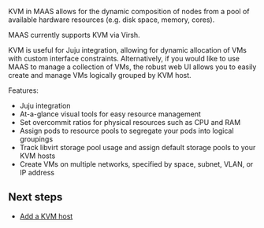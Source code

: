 KVM in MAAS allows for the dynamic composition of nodes from a pool of available hardware resources (e.g. disk space, memory, cores).

MAAS currently supports KVM via Virsh.

KVM is useful for Juju integration, allowing for dynamic allocation of VMs with custom interface constraints. Alternatively, if you would like to use MAAS to manage a collection of VMs, the robust web UI allows you to easily create and manage VMs logically grouped by KVM host.

Features:

-   Juju integration
-   At-a-glance visual tools for easy resource management
-   Set overcommit ratios for physical resources such as CPU and RAM
-   Assign pods to resource pools to segregate your pods into logical groupings
-   Track libvirt storage pool usage and assign default storage pools to your KVM hosts
-   Create VMs on multiple networks, specified by space, subnet, VLAN, or IP address

## Next steps

-   [Add a KVM host](manage-kvm-add-host.md)

<!-- LINKS -->

